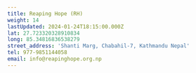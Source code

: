 ```yaml
---
title: Reaping Hope (RH)
weight: 14
lastUpdated: 2024-01-24T18:15:00.000Z
lat: 27.723320328910834
long: 85.34816836538279
street_address: 'Shanti Marg, Chabahil-7, Kathmandu Nepal'
tel: 977-9851144058
email: info@reapinghope.org.np
---
```


